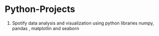 # Python-Projects
1. Spotify data analysis and visualization using python libraries numpy, pandas , matplotlin and seaborn
